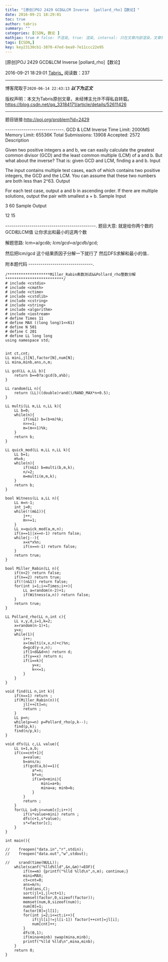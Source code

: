 ```yaml
---
title: "[原创]POJ 2429 GCD&LCM Inverse  [pollard_rho]【数论】"
date: 2016-09-21 18:29:01
toc: true
author: tabris
summary: ""
categories: [CSDN, 数论 ]
mathjax: true # false: 不渲染, true: 渲染, internal: 只在文章内部渲染，文章列表中不渲染
tags: [CSDN,]
key: key23130cb1-3870-47ed-bea9-7e11ccc22e95
---
```


[原创]POJ 2429 GCD&LCM Inverse  [pollard_rho]【数论】

2016-09-21 18:29:01  [Tabris_](https://me.csdn.net/qq_33184171) 阅读数：237

---

博客爬取于`2020-06-14 22:43:13`
***以下为正文***

版权声明：本文为Tabris原创文章，未经博主允许不得私自转载。
https://blog.csdn.net/qq_33184171/article/details/52611426

<!-- more -->

---

题目链接:http://poj.org/problem?id=2429

-----------------------------.
GCD & LCM Inverse
Time Limit: 2000MS		Memory Limit: 65536K
Total Submissions: 13908		Accepted: 2572
Description

Given two positive integers a and b, we can easily calculate the greatest common divisor (GCD) and the least common multiple (LCM) of a and b. But what about the inverse? That is: given GCD and LCM, finding a and b.
Input

The input contains multiple test cases, each of which contains two positive integers, the GCD and the LCM. You can assume that these two numbers are both less than 2^63.
Output

For each test case, output a and b in ascending order. If there are multiple solutions, output the pair with smallest a + b.
Sample Input

3 60
Sample Output

12 15

---------------------------------------------.
题目大意:
就是给你两个数的GCD和LCM值 让你求出和最小的这两个数

解题思路:
lcm=a/gcd*b;
lcm/gcd=a/gcd*b/gcd;

然后把lcm/gcd 这个结果质因子分解一下就行了
然后DFS求解和最小的值..

附本题代码
--------------------------------.
```
/*******************Miller_Rabin素数测试&&Pollard_rho整数分解**************************/ 
# include <cstdio>
# include <cmath>
# include <ctime>
# include <cstdlib>
# include <cstring>
# include <string>
# include <algorithm>
# include <iostream>
# define Times 11
# define MAX ((long long)1<<61) 
# define N 501
# define C 201
# define LL long long
using namespace std;


int ct,cnt;
LL mini,jl[N],factor[N],num[N];
LL mina,minb,ans,n,m;

LL gcd(LL a,LL b){
    return b==0?a:gcd(b,a%b);
}

LL random(LL n){
    return (LL)((double)rand()/RAND_MAX*n+0.5);
}

LL multi(LL m,LL n,LL k){
    LL b=0;
    while(n){
        if(n&1) b=(b+m)%k;
        n>>=1;
        m=(m<<1)%k;
    }
    return b;
}

LL quick_mod(LL m,LL n,LL k){
    LL b=1;
    m%=k; 
    while(n){
        if(n&1) b=multi(b,m,k);
        n/=2;
        m=multi(m,m,k);
    }
    return b;
}

bool Witness(LL a,LL n){
    LL m=n-1;
    int j=0;
    while(!(m&1)){
        j++;
        m>>=1;
    }
    LL x=quick_mod(a,m,n);
    if(x==1||x==n-1) return false;
    while(j--){
        x=x*x%n;
        if(x==n-1) return false;
    }
    return true;
}

bool Miller_Rabin(LL n){
    if(n<2) return false;
    if(n==2) return true;
    if(!(n&1)) return false;
    for(int i=1;i<=Times;i++){
        LL a=random(n-2)+1;
        if(Witness(a,n)) return false;
    }
    return true;
}

LL Pollard_rho(LL n,int c){
    LL x,y,d,i=1,k=2;
    x=random(n-1)+1;
    y=x;
    while(1){
        i++;
        x=(multi(x,x,n)+c)%n;
        d=gcd(y-x,n);
        if(1<d&&d<n) return d;
        if(y==x) return n;
        if(i==k){
            y=x;
            k<<=1;
        }
    }
}

void find(LL n,int k){
    if(n==1) return ;
    if(Miller_Rabin(n)){
        jl[++ct]=n;
        return ;
    }
    LL p=n;
    while(p>=n) p=Pollard_rho(p,k--);
    find(p,k);
    find(n/p,k);
}

void dfs(LL c,LL value){
    LL s=1,a,b;
    if(c==cnt+1){
        a=value;
        b=ans/a;
        if(gcd(a,b)==1){
            a*=n;
            b*=n;
            if(a+b<mini){
                mini=a+b;
                mina=a; minb=b;
            }
        }
        return ;
    }
    for(LL i=0;i<=num[c];i++){
        if(s*value>mini) return ;
        dfs(c+1,s*value);
        s*=factor[c];
    }
}

int main(){
    
//    freopen("data.in","r",stdin);
//    freopen("data.out","w",stdout);
    
//    srand(time(NULL));  
    while(scanf("%lld%lld",&n,&m)!=EOF){
        if(n==m) {printf("%lld %lld\n",n,m); continue;}
        mini=MAX;
        ct=cnt=0;
        ans=m/n; 
        find(ans,C);
        sort(jl+1,jl+ct+1);
        memset(factor,0,sizeof(factor));
        memset(num,0,sizeof(num));
        num[0]=1;
        factor[0]=jl[1];
        for(int i=2;i<=ct;i++){
            if(jl[i]!=jl[i-1]) factor[++cnt]=jl[i];
            num[cnt]++;
        }
        dfs(0,1);
        if(mina>minb) swap(mina,minb);
        printf("%lld %lld\n",mina,minb);
    }
    return 0;
}
```
